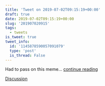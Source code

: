 ```yaml
---
title: 'Tweet on 2019-07-02T09:15:19+00:00'
draft: true
date: 2019-07-02T09:15:19+00:00
slug: '201907020915'
tags:
  - tweets
is_tweet: true
tweet_info:
  id: '1145878590057091079'
  type: 'post'
  is_thread: False
---
```




Had to pass on this meme... [continue reading](urls[0])

[Discussion](https://x.com/sytelus/status/1145878590057091079)

